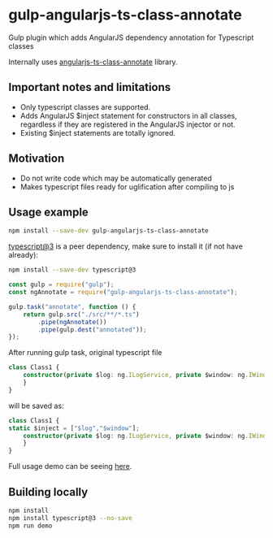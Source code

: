 # gulp-angularjs-ts-class-annotate
Gulp plugin which adds AngularJS dependency annotation for Typescript classes

Internally uses [angularjs-ts-class-annotate](https://github.com/yrtimiD/angularjs-ts-class-annotate) library.

## Important notes and limitations
* Only typescript classes are supported.
* Adds AngularJS $inject statement for constructors in all classes, regardless if they are registered in the AngularJS injector or not.
* Existing $inject statements are totally ignored.

## Motivation
* Do not write code which may be automatically generated
* Makes typescript files ready for uglification after compiling to js

## Usage example
```sh
npm install --save-dev gulp-angularjs-ts-class-annotate
```
[typescript@3](https://www.npmjs.com/package/typescript) is a peer dependency, make sure to install it (if not have already):
```sh
npm install --save-dev typescript@3
```

```js
const gulp = require("gulp");
const ngAnnotate = require("gulp-angularjs-ts-class-annotate");

gulp.task("annotate", function () {
	return gulp.src("./src/**/*.ts")
		.pipe(ngAnnotate())
		.pipe(gulp.dest("annotated"));
});

```
After running gulp task, original typescript file
```typescript
class Class1 {
	constructor(private $log: ng.ILogService, private $window: ng.IWindowService) {
	}
}
```
will be saved as:
```typescript
class Class1 {
static $inject = ["$log","$window"];
	constructor(private $log: ng.ILogService, private $window: ng.IWindowService) {
	}
}
```
Full usage demo can be seeing [here](https://github.com/yrtimiD/gulp-angularjs-ts-class-annotate/tree/master/demo).

## Building locally
```sh
npm install
npm install typescript@3 --no-save
npm run demo
```